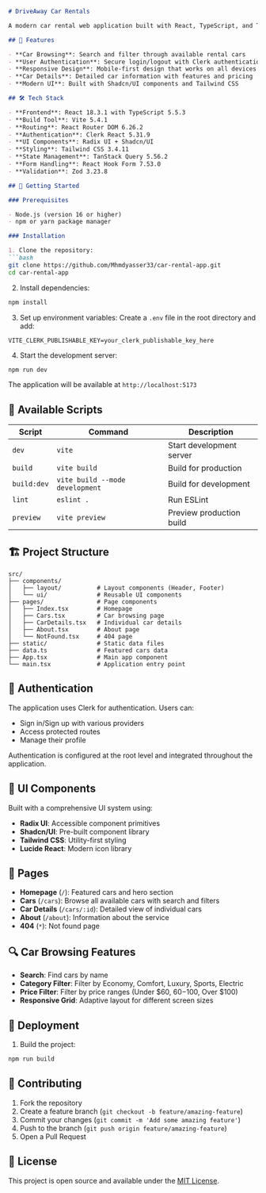 

```markdown
# DriveAway Car Rentals

A modern car rental web application built with React, TypeScript, and Tailwind CSS. Browse luxury cars, view detailed information, and manage rentals with a clean, responsive interface.

## 🚗 Features

- **Car Browsing**: Search and filter through available rental cars
- **User Authentication**: Secure login/logout with Clerk authentication
- **Responsive Design**: Mobile-first design that works on all devices
- **Car Details**: Detailed car information with features and pricing
- **Modern UI**: Built with Shadcn/UI components and Tailwind CSS

## 🛠️ Tech Stack

- **Frontend**: React 18.3.1 with TypeScript 5.5.3
- **Build Tool**: Vite 5.4.1
- **Routing**: React Router DOM 6.26.2
- **Authentication**: Clerk React 5.31.9
- **UI Components**: Radix UI + Shadcn/UI
- **Styling**: Tailwind CSS 3.4.11
- **State Management**: TanStack Query 5.56.2
- **Form Handling**: React Hook Form 7.53.0
- **Validation**: Zod 3.23.8

## 🚀 Getting Started

### Prerequisites

- Node.js (version 16 or higher)
- npm or yarn package manager

### Installation

1. Clone the repository:
```bash
git clone https://github.com/Mhmdyasser33/car-rental-app.git
cd car-rental-app
```

2. Install dependencies:
```bash
npm install
```

3. Set up environment variables:
Create a `.env` file in the root directory and add:
```env
VITE_CLERK_PUBLISHABLE_KEY=your_clerk_publishable_key_here
```

4. Start the development server:
```bash
npm run dev
```

The application will be available at `http://localhost:5173`

## 📝 Available Scripts

| Script | Command | Description |
|--------|---------|-------------|
| `dev` | `vite` | Start development server |
| `build` | `vite build` | Build for production |
| `build:dev` | `vite build --mode development` | Build for development |
| `lint` | `eslint .` | Run ESLint |
| `preview` | `vite preview` | Preview production build |

## 🏗️ Project Structure

```
src/
├── components/
│   ├── layout/          # Layout components (Header, Footer)
│   └── ui/              # Reusable UI components
├── pages/               # Page components
│   ├── Index.tsx        # Homepage
│   ├── Cars.tsx         # Car browsing page
│   ├── CarDetails.tsx   # Individual car details
│   ├── About.tsx        # About page
│   └── NotFound.tsx     # 404 page
├── static/              # Static data files
├── data.ts              # Featured cars data
├── App.tsx              # Main app component
└── main.tsx             # Application entry point
```

## 🔐 Authentication

The application uses Clerk for authentication. Users can:
- Sign in/Sign up with various providers
- Access protected routes
- Manage their profile

Authentication is configured at the root level and integrated throughout the application.

## 🎨 UI Components

Built with a comprehensive UI system using:
- **Radix UI**: Accessible component primitives
- **Shadcn/UI**: Pre-built component library
- **Tailwind CSS**: Utility-first styling
- **Lucide React**: Modern icon library

## 📱 Pages

- **Homepage** (`/`): Featured cars and hero section
- **Cars** (`/cars`): Browse all available cars with search and filters
- **Car Details** (`/cars/:id`): Detailed view of individual cars
- **About** (`/about`): Information about the service
- **404** (`*`): Not found page

## 🔍 Car Browsing Features

- **Search**: Find cars by name
- **Category Filter**: Filter by Economy, Comfort, Luxury, Sports, Electric
- **Price Filter**: Filter by price ranges (Under $60, $60-$100, Over $100)
- **Responsive Grid**: Adaptive layout for different screen sizes

## 🚀 Deployment

1. Build the project:
```bash
npm run build
```

## 🤝 Contributing

1. Fork the repository
2. Create a feature branch (`git checkout -b feature/amazing-feature`)
3. Commit your changes (`git commit -m 'Add some amazing feature'`)
4. Push to the branch (`git push origin feature/amazing-feature`)
5. Open a Pull Request

## 📄 License

This project is open source and available under the [MIT License](LICENSE).

